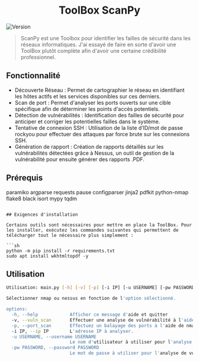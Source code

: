<h1 align="center">ToolBox ScanPy</h1>
<p>
  <img alt="Version" src="https://img.shields.io/badge/version-0.1-blue.svg?cacheSeconds=2592000" />
</p>

> ScanPy est une Toolbox pour identifier les failles de sécurité dans les réseaux informatiques. J'ai essayé de faire en sorte d'avoir une ToolBox plutôt complète afin d'avoir une certaine crédibilité professionnel.


## Fonctionnalité 
 - Découverte Réseau : Permet de cartographier le réseau en identifiant les hôtes actifs et les services disponibles sur ces derniers.
 - Scan de port : Permet d'analyser les ports ouverts sur une cible spécifique afin de déterminer les points d'accès potentiels.
 - Détection de vulnérabilités : Identification des failles de sécurité pour anticiper et corriger les potentielles failles dans le système.
 - Tentative de connexion SSH : Utilisation de la liste d’ID/mot de passe rockyou pour effectuer des attaques par force brute sur les connexions SSH.
 - Génération de rapport : Création de rapports détaillés sur les vulnérabilités détectées grâce à Nessus, un outil de gestion de la vulnérabilité pour ensuite générer des rapports .PDF.


## Prérequis 

paramiko
argparse
requests
pause
configparser
jinja2
pdfkit
python-nmap
flake8
black
isort
mypy
tqdm
```

## Exigences d'installation

Certains outils sont nécessaires pour mettre en place la ToolBox. Pour les installer, exécutez les commandes suivantes qui permettent de télécharger tout le nécessaire plus simplement :

```sh
python -m pip install -r requirements.txt
sudo apt install wkhtmltopdf -y
```

## Utilisation

```sh
Utilisation: main.py [-h] [-v] [-p] [-i IP] [-u USERNAME] [-pw PASSWORD]

Sélectionner nmap ou nessus en fonction de l'option sélectionné.

options:
  -h, --help            Afficher ce message d'aide et quitter
  -v, --vuln_scan       Effectuer une analyse de vulnérabilité à l'aide de Nessus
  -p, --port_scan       Effectuez un balayage des ports à l'aide de nmap.
  -i IP, --ip IP        L'adresse IP à analyser.
  -u USERNAME, --username USERNAME
                        Le nom d'utilisateur à utiliser pour l'analyse de vulnérabilité.
  -pw PASSWORD, --password PASSWORD
                        Le mot de passe à utiliser pour l'analyse de vulnérabilité.
```




